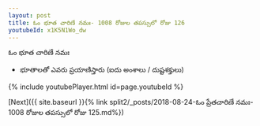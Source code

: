 ```yaml
---
layout: post
title: ఓం భూత చారిణే నమః- 1008 రోజుల తపస్సులో రోజు 126
youtubeId: x1K5N1Wo_dw
---
```

 
 
 ఓం భూత చారిణే నమః  
 
 -  భూతాలతో ఎవరు ప్రయాణిస్తారు (ఐదు అంశాలు / దుష్టశక్తులు) 
 
  
 
  
 
 
 
 
 
 


{% include youtubePlayer.html id=page.youtubeId %}
 
[Next]({{ site.baseurl }}{% link  split2/_posts/2018-08-24-ఓం ప్రేతచారిణే నమః- 1008 రోజుల తపస్సులో రోజు 125.md%})
 

